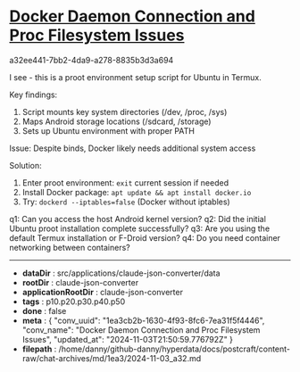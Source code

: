 # [Docker Daemon Connection and Proc Filesystem Issues](https://claude.ai/chat/1ea3cb2b-1630-4f93-8fc6-7ea31f5f4446)

a32ee441-7bb2-4da9-a278-8835b3d3a694

 I see - this is a proot environment setup script for Ubuntu in Termux.

Key findings:
1. Script mounts key system directories (/dev, /proc, /sys)
2. Maps Android storage locations (/sdcard, /storage)
3. Sets up Ubuntu environment with proper PATH

Issue: Despite binds, Docker likely needs additional system access

Solution:
1. Enter proot environment: `exit` current session if needed
2. Install Docker package: `apt update && apt install docker.io`
3. Try: `dockerd --iptables=false` (Docker without iptables)

q1: Can you access the host Android kernel version?
q2: Did the initial Ubuntu proot installation complete successfully?
q3: Are you using the default Termux installation or F-Droid version?
q4: Do you need container networking between containers?

---

* **dataDir** : src/applications/claude-json-converter/data
* **rootDir** : claude-json-converter
* **applicationRootDir** : claude-json-converter
* **tags** : p10.p20.p30.p40.p50
* **done** : false
* **meta** : {
  "conv_uuid": "1ea3cb2b-1630-4f93-8fc6-7ea31f5f4446",
  "conv_name": "Docker Daemon Connection and Proc Filesystem Issues",
  "updated_at": "2024-11-03T21:50:59.776792Z"
}
* **filepath** : /home/danny/github-danny/hyperdata/docs/postcraft/content-raw/chat-archives/md/1ea3/2024-11-03_a32.md